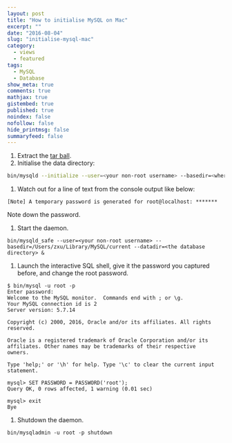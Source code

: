 ```yaml
---
layout: post
title: "How to initialise MySQL on Mac"
excerpt: ""
date: "2016-08-04"
slug: "initialise-mysql-mac"
category: 
  - views
  - featured
tags:
  - MySQL
  - Database
show_meta: true
comments: true
mathjax: true
gistembed: true
published: true
noindex: false
nofollow: false
hide_printmsg: false
summaryfeed: false
---
```

1. Extract the [tar ball](http://dev.mysql.com/get/Downloads/MySQL-5.7/mysql-5.7.14-osx10.11-x86_64.tar).
1. Initialise the data directory:
 
 ```bash
 bin/mysqld --initialize --user=<your non-root username> --basedir=<where the binaries have been put to> --datadir=<the database directory>
 ```

1. Watch out for a line of text from the console output like below:

 ~~~~
 [Note] A temporary password is generated for root@localhost: *******
 ~~~~
 
 Note down the password.
1. Start the daemon.

 ~~~~
 bin/mysqld_safe --user=<your non-root username> --basedir=/Users/zxu/Library/MySQL/current --datadir=<the database directory> &
 ~~~~
 
1. Launch the interactive SQL shell, give it the password you captured before, and change the root password.

 ~~~~
 $ bin/mysql -u root -p
 Enter password: 
 Welcome to the MySQL monitor.  Commands end with ; or \g.
 Your MySQL connection id is 2
 Server version: 5.7.14
 
 Copyright (c) 2000, 2016, Oracle and/or its affiliates. All rights reserved.
 
 Oracle is a registered trademark of Oracle Corporation and/or its
affiliates. Other names may be trademarks of their respective
owners.
 
 Type 'help;' or '\h' for help. Type '\c' to clear the current input statement.
 
 mysql> SET PASSWORD = PASSWORD('root');
 Query OK, 0 rows affected, 1 warning (0.01 sec)
 
 mysql> exit
 Bye
 ~~~~
 
1. Shutdown the daemon.

 ~~~~
 bin/mysqladmin -u root -p shutdown
 ~~~~
